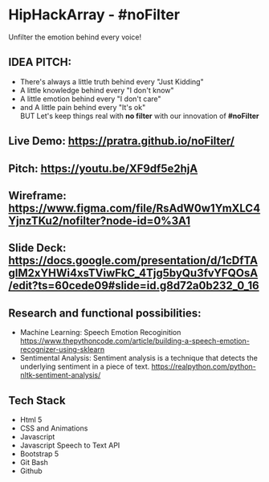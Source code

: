 # HipHackArray - #noFilter 
Unfilter the emotion behind every voice!

## IDEA PITCH:
- There's always a little truth behind every "Just Kidding"
- A little knowledge behind every "I don't know"
- A little emotion behind every "I don't care"
- and A little pain behind every "It's ok"  
BUT Let's keep things real with **no filter** with our innovation of **#noFilter**

## Live Demo: https://pratra.github.io/noFilter/
## Pitch: https://youtu.be/XF9df5e2hjA
## Wireframe: https://www.figma.com/file/RsAdW0w1YmXLC4YjnzTKu2/nofilter?node-id=0%3A1
## Slide Deck: https://docs.google.com/presentation/d/1cDfTAglM2xYHWi4xsTViwFkC_4Tjg5byQu3fvYFQOsA/edit?ts=60cede09#slide=id.g8d72a0b232_0_16

## Research and functional possibilities:
- Machine Learning: Speech Emotion Recoginition https://www.thepythoncode.com/article/building-a-speech-emotion-recognizer-using-sklearn
- Sentimental Analysis: Sentiment analysis is a technique that detects the underlying sentiment in a piece of text.
  https://realpython.com/python-nltk-sentiment-analysis/


## Tech Stack 
- Html 5
- CSS and Animations
- Javascript
- Javascript Speech to Text API
- Bootstrap 5
- Git Bash
- Github


